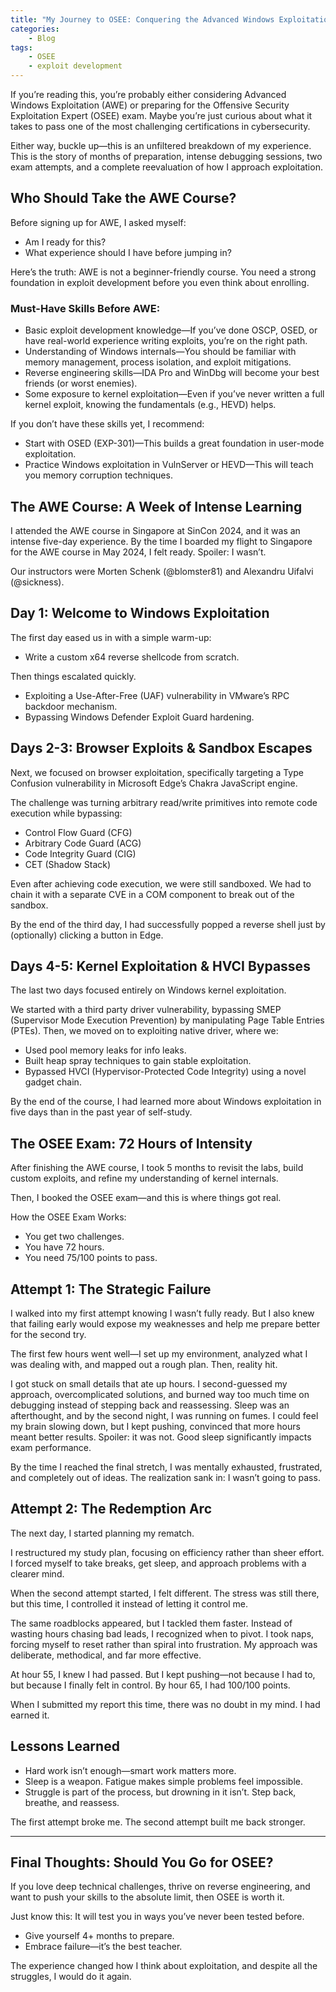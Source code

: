```yaml
---
title: "My Journey to OSEE: Conquering the Advanced Windows Exploitation (AWE) Course & Exam"
categories: 
    - Blog
tags:
    - OSEE
    - exploit development
---
```


If you’re reading this, you’re probably either considering Advanced Windows Exploitation (AWE) or preparing for the Offensive Security Exploitation Expert (OSEE) exam. Maybe you’re just curious about what it takes to pass one of the most challenging certifications in cybersecurity.  

Either way, buckle up—this is an unfiltered breakdown of my experience. This is the story of months of preparation, intense debugging sessions, two exam attempts, and a complete reevaluation of how I approach exploitation.  

Who Should Take the AWE Course?
---

Before signing up for AWE, I asked myself:  

- Am I ready for this?  
- What experience should I have before jumping in?  

Here’s the truth: AWE is not a beginner-friendly course. You need a strong foundation in exploit development before you even think about enrolling.  

### Must-Have Skills Before AWE:

- Basic exploit development knowledge—If you’ve done OSCP, OSED, or have real-world experience writing exploits, you’re on the right path.  
- Understanding of Windows internals—You should be familiar with memory management, process isolation, and exploit mitigations.  
- Reverse engineering skills—IDA Pro and WinDbg will become your best friends (or worst enemies).  
- Some exposure to kernel exploitation—Even if you’ve never written a full kernel exploit, knowing the fundamentals (e.g., HEVD) helps.  

If you don’t have these skills yet, I recommend:  

- Start with OSED (EXP-301)—This builds a great foundation in user-mode exploitation.  
- Practice Windows exploitation in VulnServer or HEVD—This will teach you memory corruption techniques.  

The AWE Course: A Week of Intense Learning
---

I attended the AWE course in Singapore at SinCon 2024, and it was an intense five-day experience. By the time I boarded my flight to Singapore for the AWE course in May 2024, I felt ready. Spoiler: I wasn’t.

Our instructors were Morten Schenk (@blomster81) and Alexandru Uifalvi (@sickness).

Day 1: Welcome to Windows Exploitation
---

The first day eased us in with a simple warm-up:  

- Write a custom x64 reverse shellcode from scratch.  

Then things escalated quickly.  

- Exploiting a Use-After-Free (UAF) vulnerability in VMware’s RPC backdoor mechanism.  
- Bypassing Windows Defender Exploit Guard hardening.  

Days 2-3: Browser Exploits & Sandbox Escapes
---

Next, we focused on browser exploitation, specifically targeting a Type Confusion vulnerability in Microsoft Edge’s Chakra JavaScript engine.  

The challenge was turning arbitrary read/write primitives into remote code execution while bypassing:  

- Control Flow Guard (CFG)  
- Arbitrary Code Guard (ACG)  
- Code Integrity Guard (CIG)  
- CET (Shadow Stack)  

Even after achieving code execution, we were still sandboxed. We had to chain it with a separate CVE in a COM component to break out of the sandbox.  

By the end of the third day, I had successfully popped a reverse shell just by (optionally) clicking a button in Edge.  

Days 4-5: Kernel Exploitation & HVCI Bypasses
---

The last two days focused entirely on Windows kernel exploitation.  

We started with a third party driver vulnerability, bypassing SMEP (Supervisor Mode Execution Prevention) by manipulating Page Table Entries (PTEs). Then, we moved on to exploiting native driver, where we:  

- Used pool memory leaks for info leaks.  
- Built heap spray techniques to gain stable exploitation.  
- Bypassed HVCI (Hypervisor-Protected Code Integrity) using a novel gadget chain.  

By the end of the course, I had learned more about Windows exploitation in five days than in the past year of self-study.  

The OSEE Exam: 72 Hours of Intensity
---

After finishing the AWE course, I took 5 months to revisit the labs, build custom exploits, and refine my understanding of kernel internals.  

Then, I booked the OSEE exam—and this is where things got real.  

How the OSEE Exam Works:
- You get two challenges.  
- You have 72 hours.  
- You need 75/100 points to pass.
  
Attempt 1: The Strategic Failure
--- 

I walked into my first attempt knowing I wasn’t fully ready. But I also knew that failing early would expose my weaknesses and help me prepare better for the second try.  

The first few hours went well—I set up my environment, analyzed what I was dealing with, and mapped out a rough plan. Then, reality hit.  

I got stuck on small details that ate up hours. I second-guessed my approach, overcomplicated solutions, and burned way too much time on debugging instead of stepping back and reassessing. Sleep was an afterthought, and by the second night, I was running on fumes. I could feel my brain slowing down, but I kept pushing, convinced that more hours meant better results. Spoiler: it was not. Good sleep significantly impacts exam performance.

By the time I reached the final stretch, I was mentally exhausted, frustrated, and completely out of ideas. The realization sank in: I wasn’t going to pass.  

Attempt 2: The Redemption Arc
---

The next day, I started planning my rematch.  

I restructured my study plan, focusing on efficiency rather than sheer effort. I forced myself to take breaks, get sleep, and approach problems with a clearer mind.  

When the second attempt started, I felt different. The stress was still there, but this time, I controlled it instead of letting it control me.  

The same roadblocks appeared, but I tackled them faster. Instead of wasting hours chasing bad leads, I recognized when to pivot. I took naps, forcing myself to reset rather than spiral into frustration. My approach was deliberate, methodical, and far more effective.  

At hour 55, I knew I had passed. But I kept pushing—not because I had to, but because I finally felt in control. By hour 65, I had 100/100 points.  

When I submitted my report this time, there was no doubt in my mind. I had earned it.  

Lessons Learned
---

- Hard work isn’t enough—smart work matters more.  
- Sleep is a weapon. Fatigue makes simple problems feel impossible.  
- Struggle is part of the process, but drowning in it isn’t. Step back, breathe, and reassess.  

The first attempt broke me. The second attempt built me back stronger.

---

## Final Thoughts: Should You Go for OSEE?

If you love deep technical challenges, thrive on reverse engineering, and want to push your skills to the absolute limit, then OSEE is worth it.  

Just know this: It will test you in ways you’ve never been tested before.  

- Give yourself 4+ months to prepare.  
- Embrace failure—it’s the best teacher.

The experience changed how I think about exploitation, and despite all the struggles, I would do it again.
